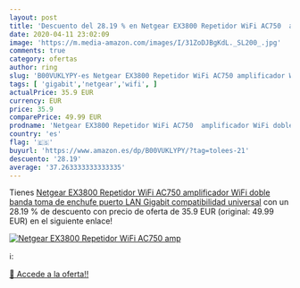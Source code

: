 ```yaml
---
layout: post
title: 'Descuento del 28.19 % en Netgear EX3800 Repetidor WiFi AC750  amp'
date: 2020-04-11 23:02:09
image: 'https://m.media-amazon.com/images/I/31ZoDJBgKdL._SL200_.jpg'
comments: true
category: ofertas
author: ring
slug: 'B00VUKLYPY-es Netgear EX3800 Repetidor WiFi AC750 amplificador WiFi...'
tags: [ 'gigabit','netgear','wifi', ]
actualPrice: 35.9 EUR
currency: EUR
price: 35.9
comparePrice: 49.99 EUR
prodname: 'Netgear EX3800 Repetidor WiFi AC750  amplificador WiFi doble banda  toma de enchufe  puerto LAN Gigabit  compatibilidad universal'
country: 'es'
flag: '🇪🇸'
buyurl: 'https://www.amazon.es/dp/B00VUKLYPY/?tag=tolees-21'
descuento: '28.19'
average: '37.263333333333335'
---
```


Tienes [Netgear EX3800 Repetidor WiFi AC750  amplificador WiFi doble banda  toma de enchufe  puerto LAN Gigabit  compatibilidad universal](https://www.amazon.es/dp/B00VUKLYPY/?tag=tolees-21) con un 28.19 % de descuento con precio de oferta de 35.9 EUR (original: 49.99 EUR) en el siguiente enlace!

[![Netgear EX3800 Repetidor WiFi AC750  amp](https://m.media-amazon.com/images/I/31ZoDJBgKdL._SL200_.jpg)](https://www.amazon.es/dp/B00VUKLYPY/?tag=tolees-21)

ℹ️:


[🛒 Accede a la oferta!!](https://www.amazon.es/dp/B00VUKLYPY/?tag=tolees-21)
